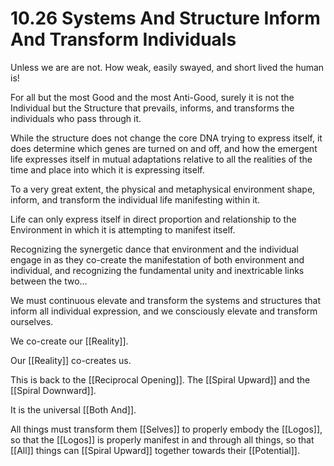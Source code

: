 # 10.26 Systems And Structure Inform And Transform Individuals

Unless we are are not. How weak, easily swayed, and short lived the human is! 

For all but the most Good and the most Anti-Good, surely it is not the Individual but the Structure that prevails, informs, and transforms the individuals who pass through it.

While the structure does not change the core DNA trying to express itself, it does determine which genes are turned on and off, and how the emergent life expresses itself in mutual adaptations relative to all the realities of the time and place into which it is expressing itself.

To a very great extent, the physical and metaphysical environment shape, inform, and transform the individual life manifesting within it.  

Life can only express itself in direct proportion and relationship to the Environment in which it is attempting to manifest itself. 

Recognizing the synergetic dance that environment and the individual engage in as they co-create the manifestation of both environment and individual, and recognizing the fundamental unity and inextricable links between the two…

We must continuous elevate and transform the systems and structures that inform all individual expression, and we consciously elevate and transform ourselves.

We co-create our [[Reality]].

Our [[Reality]] co-creates us. 

This is back to the [[Reciprocal Opening]]. The [[Spiral Upward]] and the [[Spiral Downward]]. 

It is the universal [[Both And]]. 

All things must transform them [[Selves]] to properly embody the [[Logos]], so that the [[Logos]] is properly manifest in and through all things, so that [[All]] things can [[Spiral Upward]] together towards their [[Potential]]. 

